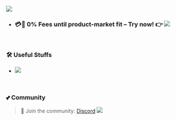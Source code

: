 <!-- Wave 
https://github.com/denvercoder1/readme-typing-svg -->
![](https://cdn.oddinpay.com/cover-oddin.webp)

- ### 💳🛒 0% Fees until product-market fit – Try now! 👉  [![](https://img.shields.io/badge/O%20Pay-pink?style=flat&logo=starship&logoColor=black)](https://oddinpay.com)

<br>

### 🛠️ Useful Stuffs

- [![](https://img.shields.io/badge/Tools-pink?style=flat&logo=starship&logoColor=black)](https://github.com/sachinsenal0x64?tab=stars)
 

</div>

<br>

### 💕 Community

> 🍻 Join the community:  <a href="https://discord.gg/EbfftZ5Dd4" alt="sachinsenal0x64">Discord</a>
> [![](https://cdn.statically.io/gh/sachinsenal0x64/picx-images-hosting@master/discord.72y8nlaw5mdc.webp)](https://discord.gg/EbfftZ5Dd4)



